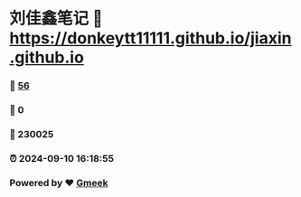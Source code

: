 # 刘佳鑫笔记 :link: https://donkeytt11111.github.io/jiaxin.github.io 
### :page_facing_up: [56](https://donkeytt11111.github.io/jiaxin.github.io/tag.html) 
### :speech_balloon: 0 
### :hibiscus: 230025 
### :alarm_clock: 2024-09-10 16:18:55 
### Powered by :heart: [Gmeek](https://github.com/Meekdai/Gmeek)

